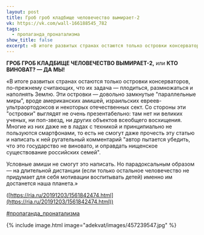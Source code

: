 ```yaml
---
layout: post
title: Гроб гроб кладбище человечество вымирает-2
vk: https://vk.com/wall-166188545_782
tags:
  - пропаганда_пронатализма
show_title: false
excerpt: «В итоге развитых странах остаются только островки консерваторов, по-прежнему считающих, что их задача — плодиться, размножаться и наполнять Землю. Эти островки — довольно замкнутые "параллельные миры", вроде американских амишей, израильских евреев-ультраортодоксов и некоторых отечественных сект. Со стороны...
---
```

**ГРОБ ГРОБ КЛАДБИЩЕ ЧЕЛОВЕЧЕСТВО ВЫМИРАЕТ-2,**
или **КТО ВИНОВАТ? — ДА МЫ!**

«В итоге развитых странах остаются только островки консерваторов, по-прежнему считающих, что их задача — плодиться, размножаться и наполнять Землю. Эти островки — довольно замкнутые "параллельные миры", вроде американских амишей, израильских евреев-ультраортодоксов и некоторых отечественных сект. Со стороны эти "островки" выглядят не очень презентабельно: там нет ни великих ученых, ни поп-звезд, ни других объектов всеобщего восхищения. Многие из них даже не в ладах с техникой и принципиально не пользуются смартфонами, то есть не смогут даже прочесть эту статью и написать к ней ругательный комментарий "автор пытается убедить, что это государство не виновато, и оправдать нищенское существование российских семей".

Условные амиши не смогут это написать. Но парадоксальным образом — на длительной дистанции (если только остальное человечество не придумает для себя мотивации воспитывать детей) именно им достанется наша планета.»

([https://ria.ru/20191203/1561842474.html](https://ria.ru/20191203/1561842474.html))

[#пропаганда_пронатализма](poisk.html#пропаганда_пронатализма)

{% include image.html image="adekvat/images/457239547.jpg" %}